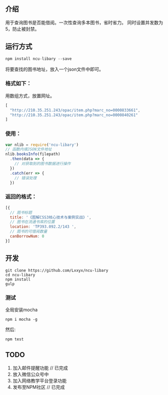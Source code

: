 ## 介绍
用于查询图书是否能借阅。一次性查询多本图书，省时省力。
同时设置并发数为5，防止被封禁。
## 运行方式
```javascript
npm install ncu-libary --save
```

将要查找的图书地址，放入一个json文件中即可。
### 格式如下：
用数组方式，放置网址。
```javascript
[
  "http://210.35.251.243/opac/item.php?marc_no=0000833661",
  "http://210.35.251.243/opac/item.php?marc_no=0000840261"
]
```
### 使用：
```javascript
var nlib = require('ncu-libary')
// 函数内填JSON文件地址
nlib.booksInfo(filepath)
  .then(data => {
    // 对获取到的图书数据进行操作
  })
  .catch(err => {
    // 错误处理
  })
```
### 返回的格式：
```javascript
[{ 
  // 图书标题
  title: '《图解CSS3核心技术与案例实战》',
  // 图书在流通书库的位置
  location: 'TP393.092.2/143 ',
  // 图书的可借阅数量
  canBorrowNum: 0 
}]
```
## 开发
```
git clone https://github.com/Lxxyx/ncu-libary
cd ncu-libary
npm install
gulp
```
### 测试
全局安装mocha
```
npm i mocha -g
```
然后:
```
npm test
```
## TODO
1. 加入邮件提醒功能 // 已完成
2. 放入微信公众号中
3. 加入网络教学平台登录功能
4. 发布至NPM社区 // 已完成